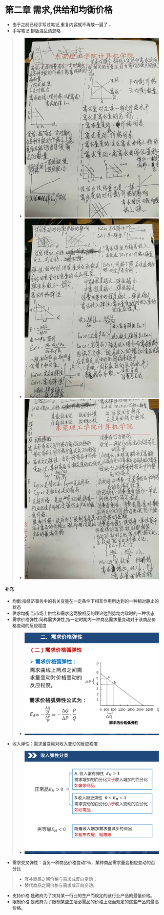 # 第二章 需求,供给和均衡价格

- 由于之前已经手写过笔记,重复内容就不再敲一遍了...
- 手写笔记,排版混乱请忽略...
> - ![](images/62.jpg)
> - ![](images/61.jpg)
> - ![](images/60.jpg)

#### 补充
- 均衡:指经济事务中的有关变量在一定条件下相互作用所达到的一种相对静止的状态
- 供求均衡:当市场上供给和需求这两股相反的理论达到势均力敌时的一种状态
- 需求价格弹性:简称需求弹性,指一定时期内一种商品需求量变动对于该商品价格变动的反应程度
> - ![](images/64.png)
- 收入弹性：需求量变动对收入变动的反应程度
> - ![](images/65.png)
- 需求交叉弹性：当另一种商品价格变动1％，某种商品需求量会相应变动的百分比
> - 互补商品之间价格与需求成反向变动；
> - 替代商品之间价格与需求成正向变动。
- 支持价格:是政府为了扶持某一行业的生产而规定的该行业产品的最低价格。
- 限制价格:是政府为了限制某些生活必需品的价格上涨而规定的这些产品的最高价格。
